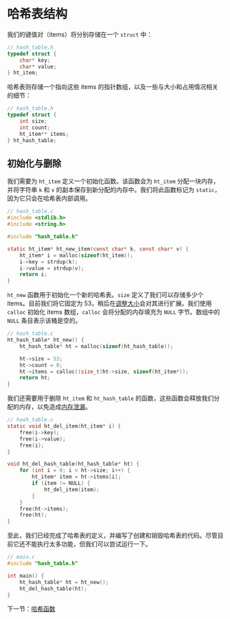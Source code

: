 # 哈希表结构

我们的键值对（items）将分别存储在一个 `struct` 中：

```c
// hash_table.h
typedef struct {
    char* key;
    char* value;
} ht_item;
```

哈希表则存储一个指向这些 items 的指针数组，以及一些与大小和占用情况相关的细节：

```c
// hash_table.h
typedef struct {
    int size;
    int count;
    ht_item** items;
} ht_hash_table;
```

## 初始化与删除

我们需要为 `ht_item` 定义一个初始化函数。该函数会为 `ht_item` 分配一块内存，并将字符串 `k` 和 `v` 的副本保存到新分配的内存中。我们将此函数标记为 `static`，因为它只会在哈希表内部调用。

```c
// hash_table.c
#include <stdlib.h>
#include <string.h>

#include "hash_table.h"

static ht_item* ht_new_item(const char* k, const char* v) {
    ht_item* i = malloc(sizeof(ht_item));
    i->key = strdup(k);
    i->value = strdup(v);
    return i;
}
```

`ht_new` 函数用于初始化一个新的哈希表。`size` 定义了我们可以存储多少个 items。目前我们将它固定为 53，稍后在[调整大小](../06-resizing/README_ZH.md)会对其进行扩展。我们使用 `calloc` 初始化 items 数组，`calloc` 会将分配的内存填充为 `NULL` 字节。数组中的 `NULL` 条目表示该桶是空的。

```c
// hash_table.c
ht_hash_table* ht_new() {
    ht_hash_table* ht = malloc(sizeof(ht_hash_table));

    ht->size = 53;
    ht->count = 0;
    ht->items = calloc((size_t)ht->size, sizeof(ht_item*));
    return ht;
}
```

我们还需要用于删除 `ht_item` 和 `ht_hash_table` 的函数，这些函数会释放我们分配的内存，以免造成[内存泄漏](https://en.wikipedia.org/wiki/Memory_leak)。

```c
// hash_table.c
static void ht_del_item(ht_item* i) {
    free(i->key);
    free(i->value);
    free(i);
}

void ht_del_hash_table(ht_hash_table* ht) {
    for (int i = 0; i < ht->size; i++) {
        ht_item* item = ht->items[i];
        if (item != NULL) {
            ht_del_item(item);
        }
    }
    free(ht->items);
    free(ht);
}
```

至此，我们已经完成了哈希表的定义，并编写了创建和销毁哈希表的代码。尽管目前它还不能执行太多功能，但我们可以尝试运行一下。

```c
// main.c
#include "hash_table.h"

int main() {
    ht_hash_table* ht = ht_new();
    ht_del_hash_table(ht);
}
```

下一节：[哈希函数](/03-hashing) 